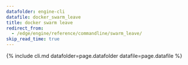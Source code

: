 ```yaml
---
datafolder: engine-cli
datafile: docker_swarm_leave
title: docker swarm leave
redirect_from:
  - /edge/engine/reference/commandline/swarm_leave/
skip_read_time: true
---
```

<!--
This page is automatically generated from Docker's source code. If you want to
suggest a change to the text that appears here, open a ticket or pull request
in the source repository on GitHub:

https://github.com/docker/cli
-->

{% include cli.md datafolder=page.datafolder datafile=page.datafile %}
